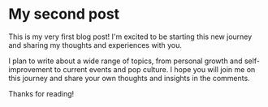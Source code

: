 # My second post

This is my very first blog post! I'm excited to be starting this new journey and sharing my thoughts and experiences with you.

I plan to write about a wide range of topics, from personal growth and self-improvement to current events and pop culture. I hope you will join me on this journey and share your own thoughts and insights in the comments.

Thanks for reading!
